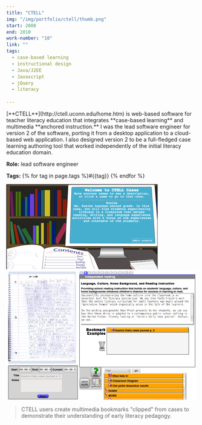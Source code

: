 ```yaml
---
title: "CTELL"
img: "/img/portfolio/ctell/thumb.png"
start: 2008
end: 2010
work-number: "10"
link: ""
tags:
  - case-based learning
  - instructional design
  - Java/J2EE
  - Javascript
  - jQuery
  - literacy

---
```

<div class="row">
  <div class="col-md-5" markdown="1">
[**CTELL**](http://ctell.uconn.edu/home.htm) is web-based software for teacher literacy education
that integrates **case-based learning** and multimedia **anchored instruction.** I was the lead software engineer for version 2 of the software, porting it from a desktop application to a cloud-based web application.  I also designed version 2 to be a full-fledged case learning authoring tool that worked independently of the initial literacy education domain.

**Role:** lead software engineer

**Tags:** {% for tag in page.tags %}<span class="tag type-code">#{{tag}}</span> {% endfor %}
  </div>
  <div class="col-md-7" markdown="0">
    <img src="/img/portfolio/ctell/ctell-home.png" class="img-fluid" alt="ctell list of literacy cases">
  </div>
</div>

<div class="row">
  <div class="col-md-9">
    <img src="/img/portfolio/ctell/ctell-essay.png" class="img-fluid" alt="ctell list of literacy cases">
  </div>
  <div class="col-md-3" markdown="0">
    <blockquote class="text-muted text-center">
      CTELL users create multimedia bookmarks "clipped" from cases to demonstrate 
      their understanding of early literacy pedagogy.
    </blockquote>
  </div>
</div>
